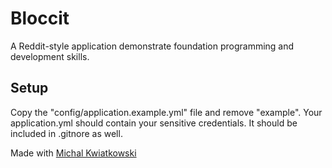 # Bloccit

A Reddit-style application demonstrate foundation programming and development skills.

## Setup
Copy the "config/application.example.yml" file and remove "example".
Your application.yml should contain your sensitive credentials. It should be included in .gitnore as well.

Made with [Michal Kwiatkowski](https://twitter.com/michalkw)
